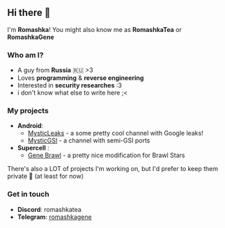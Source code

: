 ## Hi there 👋 

I'm **Romashka**! You might also know me as **RomashkaTea** or **RomashkaGene**

### Who am I?
- A guy from **Russia** 🇷🇺 >3
- Loves **programming** & **reverse engineering**
- Interested in **security researches** :3
- i don't know what else to write here ;<

### My projects
- **Android**:
  - [MysticLeaks](t.me/mysticleaks) - a some pretty cool channel with Google leaks!
  - [MysticGSI](t.me/mysticgsi) - a channel with semi-GSI ports
- **Supercell** :
  - [Gene Brawl](t.me/gene_land) - a pretty nice modification for Brawl Stars

There's also a LOT of projects I'm working on, but I'd prefer to keep them private 🤫 (at least for now)

### Get in touch
- **Discord**: romashkatea
- **Telegram**: [romashkagene](t.me/romashkagene)

<!--
**RomashkaTea/RomashkaTea** is a ✨ _special_ ✨ repository because its `README.md` (this file) appears on your GitHub profile.

Here are some ideas to get you started:

- 🔭 I’m currently working on ...
- 🌱 I’m currently learning ...
- 👯 I’m looking to collaborate on ...
- 🤔 I’m looking for help with ...
- 💬 Ask me about ...
- 📫 How to reach me: ...
- 😄 Pronouns: ...
- ⚡ Fun fact: ...
-->
